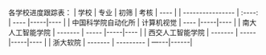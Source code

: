 各学校进度跟踪表：
| 学校 | 专业 | 初筛 |  考核 | ---- |
| ---------------- | :----: | ---- |-----|---- |
| 中国科学院自动化所   | 计算机视觉 | ---- |-----|---- |
| 南大人工智能学院 |   -------    |   -----   |-----|---- |
| 西交人工智能学院 |   -------    |   -----   |-----|---- |
| 浙大软院        |   -------    | --------- | —---|------|